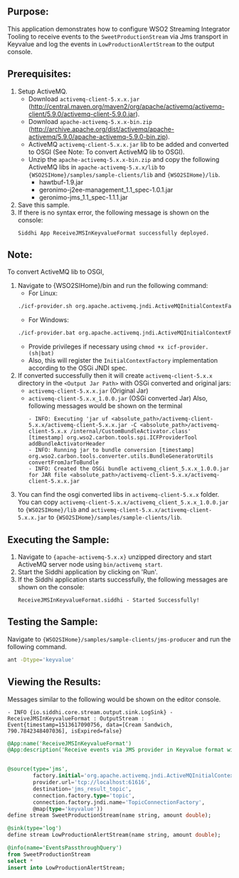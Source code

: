 ## Purpose:
This application demonstrates how to configure WSO2 Streaming Integrator Tooling to receive events to the `SweetProductionStream` via Jms transport in Keyvalue and log the events in `LowProductionAlertStream` to the output console.

## Prerequisites:
1. Setup ActiveMQ.
	* Download `activemq-client-5.x.x.jar` (http://central.maven.org/maven2/org/apache/activemq/activemq-client/5.9.0/activemq-client-5.9.0.jar).
	* Download `apache-activemq-5.x.x-bin.zip` (http://archive.apache.org/dist/activemq/apache-activemq/5.9.0/apache-activemq-5.9.0-bin.zip).
	* ActiveMQ `activemq-client-5.x.x.jar` lib to be added and converted to OSGI (See Note: To convert ActiveMQ lib to OSGI).
	* Unzip the `apache-activemq-5.x.x-bin.zip` and copy the following ActiveMQ libs in `apache-activemq-5.x.x/lib` to `{WSO2SIHome}/samples/sample-clients/lib` and `{WSO2SIHome}/lib`.
		* hawtbuf-1.9.jar
		* geronimo-j2ee-management_1.1_spec-1.0.1.jar
		* geronimo-jms_1.1_spec-1.1.1.jar
2. Save this sample.
3. If there is no syntax error, the following message is shown on the console:
	```
	Siddhi App ReceiveJMSInKeyvalueFormat successfully deployed.
	```

## Note:
To convert ActiveMQ lib to OSGI,
1. Navigate to {WSO2SIHome}/bin and run the following command:
	* For Linux:
	```bash
	./icf-provider.sh org.apache.activemq.jndi.ActiveMQInitialContextFactory <Downloaded Jar Path>/activemq-client-5.x.x.jar <Output Jar Path>
	```
	* For Windows:
	```bash
	./icf-provider.bat org.apache.activemq.jndi.ActiveMQInitialContextFactory <Downloaded Jar Path>\activemq-client-5.x.x.jar <Output Jar Path>
	```
	* Provide privileges if necessary using `chmod +x icf-provider.(sh|bat)`
	* Also, this will register the `InitialContextFactory` implementation according to the OSGi JNDI spec.
2. If converted successfully then it will create `activemq-client-5.x.x` directory in the `<Output Jar Path>` with OSGi converted and original jars:
	* `activemq-client-5.x.x.jar` (Original Jar)
	* `activemq-client-5.x.x_1.0.0.jar` (OSGi converted Jar)
	Also, following messages would be shown on the terminal
		```
		- INFO: Executing 'jar uf <absolute_path>/activemq-client-5.x.x/activemq-client-5.x.x.jar -C <absolute_path>/activemq-client-5.x.x /internal/CustomBundleActivator.class'
		[timestamp] org.wso2.carbon.tools.spi.ICFProviderTool addBundleActivatorHeader
		- INFO: Running jar to bundle conversion [timestamp] org.wso2.carbon.tools.converter.utils.BundleGeneratorUtils convertFromJarToBundle
		- INFO: Created the OSGi bundle activemq_client_5.x.x_1.0.0.jar for JAR file <absolute_path>/activemq-client-5.x.x/activemq-client-5.x.x.jar
		```
3. You can find the osgi converted libs in `activemq-client-5.x.x` folder. You can copy `activemq-client-5.x.x/activemq_client_5.x.x_1.0.0.jar` to `{WSO2SIHome}/lib` and `activemq-client-5.x.x/activemq-client-5.x.x.jar` to `{WSO2SIHome}/samples/sample-clients/lib`.

## Executing the Sample:
1. Navigate to `{apache-activemq-5.x.x}` unzipped directory and start ActiveMQ server node using `bin/activemq start`.
2. Start the Siddhi application by clicking on 'Run'.
3. If the Siddhi application starts successfully, the following messages are shown on the console:
	```
	ReceiveJMSInKeyvalueFormat.siddhi - Started Successfully!
	```

## Testing the Sample:
Navigate to `{WSO2SIHome}/samples/sample-clients/jms-producer` and run the following command.
```bash
ant -Dtype='keyvalue'
```

## Viewing the Results:
Messages similar to the following would be shown on the editor console.
```
- INFO {io.siddhi.core.stream.output.sink.LogSink} - ReceiveJMSInKeyvalueFormat : OutputStream : Event{timestamp=1513617090756, data=[Cream Sandwich, 790.7842348407036], isExpired=false}
```

```sql
@App:name('ReceiveJMSInKeyvalueFormat')
@App:description('Receive events via JMS provider in Keyvalue format with default mapping and view the output on the console.')


@source(type='jms',
        factory.initial='org.apache.activemq.jndi.ActiveMQInitialContextFactory',
        provider.url='tcp://localhost:61616',
        destination='jms_result_topic',
        connection.factory.type='topic',
        connection.factory.jndi.name='TopicConnectionFactory',
        @map(type='keyvalue'))
define stream SweetProductionStream(name string, amount double);

@sink(type='log')
define stream LowProductionAlertStream(name string, amount double);

@info(name='EventsPassthroughQuery')
from SweetProductionStream
select *
insert into LowProductionAlertStream;
```